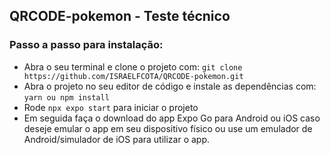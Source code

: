 ## QRCODE-pokemon - Teste técnico
<h3>Passo a passo para instalação: </h2> 
<ul>
  <li>Abra o seu terminal e clone o projeto com: <code>git clone https://github.com/ISRAELFCOTA/QRCODE-pokemon.git</code></li>
  <li>Abra o projeto no seu editor de código e instale as dependências com: <code>yarn ou npm install</code></li>
  <li>Rode <code>npx expo start</code> para iniciar o projeto</li>
  <li>Em seguida faça o download do app Expo Go para Android ou iOS caso deseje emular o app em seu dispositivo físico ou use um emulador de Android/simulador de iOS para utilizar o app.</li>
</ul>
